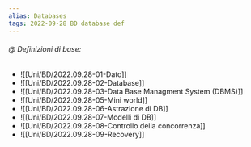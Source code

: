 ```yaml
---
alias: Databases
tags: 2022-09-28 BD database def
---
```


###### @ Definizioni di base:
- ![[Uni/BD/2022.09.28-01-Dato]]
- ![[Uni/BD/2022.09.28-02-Database]]
- ![[Uni/BD/2022.09.28-03-Data Base Managment System (DBMS)]]
- ![[Uni/BD/2022.09.28-05-Mini world]]
- ![[Uni/BD/2022.09.28-06-Astrazione di DB]]
- ![[Uni/BD/2022.09.28-07-Modelli di DB]]
- ![[Uni/BD/2022.09.28-08-Controllo della concorrenza]]
- ![[Uni/BD/2022.09.28-09-Recovery]]

